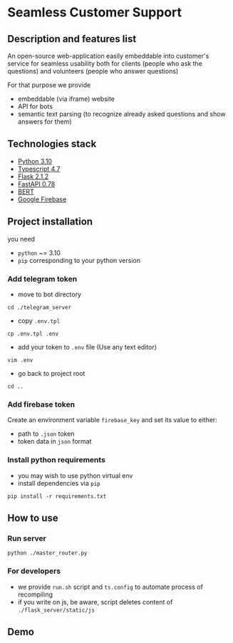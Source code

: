 # Seamless Customer Support


## Description and features list
An open-source web-application easily embeddable into customer's service for seamless usability both for clients (people who ask the questions) and volunteers (people who answer questions)

For that purpose we provide 
- embeddable (via iframe) website
- API for bots
- semantic text parsing (to recognize already asked questions and show answers for them)


## Technologies stack
- [Python 3.10](https://www.python.org)
- [Typescript 4.7](https://www.typescriptlang.org)
- [Flask 2.1.2](https://flask.palletsprojects.com/en/2.1.x/)
- [FastAPI 0.78](https://fastapi.tiangolo.com)
- [BERT](https://github.com/google-research/bert)
- [Google Firebase](https://firebase.google.com)


## Project installation
you need 
- `python` ~= 3.10
- `pip` corresponding to your python version

### Add telegram token
- move to bot directory

```cd ./telegram_server```
- copy `.env.tpl`

```cp .env.tpl .env```
- add your token to `.env` file (Use any text editor)

```vim .env```
- go back to project root

```cd ..```

### Add firebase token
Create an environment variable ```firebase_key``` and
set its value to either:
- path to ```.json``` token
- token data in ```json``` format

### Install python requirements
- you may wish to use python virtual env
- install dependencies via `pip`

```pip install -r requirements.txt```


## How to use

### Run server
```python ./master_router.py```

### For developers
- we provide `run.sh` script and `ts.config` to automate process of recompiling 
- if you write on js, be aware, script deletes content of `./flask_server/static/js`


## Demo
[//]: <> (TODO)
